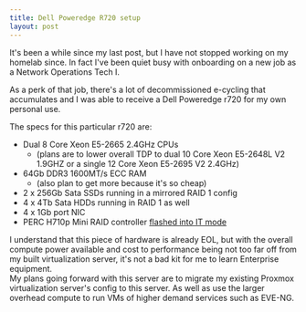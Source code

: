 ```yaml
---
title: Dell Poweredge R720 setup
layout: post
---
```


It's been a while since my last post, but I have not stopped working on my homelab since. 
In fact I've been quiet busy with onboarding on a new job as a Network Operations Tech I.

As a perk of that job, there's a lot of decommissioned e-cycling that accumulates and I was able to receive a Dell Poweredge r720 for my own personal use.


The specs for this particular r720 are:   
- Dual 8 Core Xeon E5-2665 2.4GHz CPUs
  - (plans are to lower overall TDP to dual 10 Core Xeon E5-2648L V2 1.9GHZ or a single 12 Core Xeon E5-2695 V2 2.4GHz)
- 64Gb DDR3 1600MT/s ECC RAM
  - (also plan to get more because it's so cheap)
- 2 x 256Gb Sata SSDs running in a mirrored RAID 1 config
- 4 x 4Tb Sata HDDs running in RAID 1 as well
- 4 x 1Gb port NIC
- PERC H710p Mini RAID controller [flashed into IT mode](https://fohdeesha.com/docs/perc.html)
  
I understand that this piece of hardware is already EOL, but with the overall compute power available and cost to performance being not too far off from my built virtualization server, it's not a bad kit for me to learn Enterprise equipment.  
My plans going forward with this server are to migrate my existing Proxmox virtualization server's config to this server. As well as use the larger overhead compute to run VMs of higher demand services such as EVE-NG.
